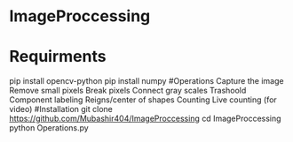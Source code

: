 # ImageProccessing
# Requirments
pip install opencv-python
pip install numpy
#Operations
Capture the image
Remove small pixels
Break pixels 
Connect gray scales 
Trashoold 
Component labeling 
Reigns/center of shapes 
Counting 
Live counting (for video)
#Installation
git clone https://github.com/Mubashir404/ImageProccessing
cd ImageProccessing
python Operations.py
